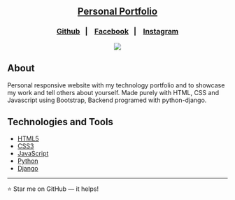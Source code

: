 <h2 align="center"><a href="https://mubashirofcl.github.io" target="_blank">Personal Portfolio</a></h2>

<h3 align="center">
    <p align="center">
      <a href="https://mubashirofcl.github.io">Github</a>&nbsp;&nbsp;&nbsp;|&nbsp;&nbsp;&nbsp;   
      <a href=" https://www.facebook.com/share/sdoxFsuVTm9WPqQJ/?mibextid=qi2Omg">Facebook</a>&nbsp;&nbsp;&nbsp;|&nbsp;&nbsp;&nbsp;
      <a href="https://www.instagram.com/mubasheeiir/">Instagram</a>
  </p>
</h3>

<p align="center">
    <a href="https://mubashirofcl.github.io" target="_blank"><img src="static/videos/VID-20240604-WA0149_2.gif">
  </a>
</p>

##  About

Personal responsive website with my technology portfolio and to showcase my work and tell others about yourself. Made purely with HTML, CSS and Javascript using Bootstrap, Backend programed with python-django.

##  Technologies and Tools

* [HTML5](https://developer.mozilla.org/en-US/docs/Glossary/HTML5)
* [CSS3](https://developer.mozilla.org/en-US/docs/Web/CSS)
* [JavaScript](https://www.javascript.com/)
* [Python](https://www.python.org/)
* [Django](https://www.djangoproject.com/)

---
:star: Star me on GitHub — it helps!

